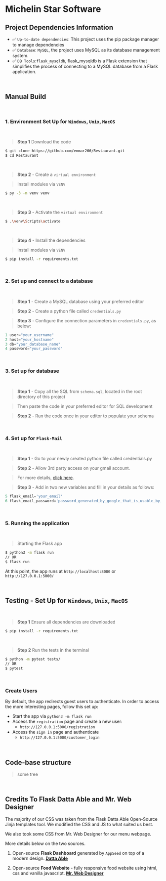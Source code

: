 # Michelin Star Software

## Project Dependencies Information

- ✅ `Up-to-date dependencies`: This project uses the pip package manager to manage dependencies
- ✅ `Database`: `MySQL`, the project uses MySQL as its database management system.
- ✅ `DB Tools`:`flask_mysqldb`, flask_mysqldb is a Flask extension that simplifies the process of connecting to a MySQL database from a Flask application.
  
<br />

## Manual Build

<br />

### 1. Environment Set Up for `Windows`, `Unix`, `MacOS`

<br />

> **Step 1** Download the code 

```bash
$ git clone https://github.com/emmar266/Restaurant.git
$ cd Restaurant
```

<br />

> **Step 2** - Create a `virtual environment`

> Install modules via `VENV` 

```bash
$ py -3 -m venv venv
```

<br />

> **Step 3** - Activate the `virtual environment`

```bash
$ .\venv\Scripts\activate 
```

<br />

> **Step 4** - Install the dependencies

> Install modules via `VENV`

```bash
$ pip install -r requirements.txt
```

<br />

### 2. Set up and connect to a database

<br />

> **Step 1** - Create a MySQL database using your preferred editor

> **Step 2** - Create a python file called `credentials.py`

> **Step 3** - Configure the connection parameters in `credentials.py`, as below:

```python 
1 user="your_username"
2 host="your_hostname"
3 db="your_database_name"
4 password="your_password" 
```

<br />

### 3. Set up for database

<br />

> **Step 1** - Copy all the SQL from `schema.sql`, located in the root directory of this project

> Then paste the code in your preferred editor for SQL development

> **Step 2** - Run the code once in your editor to populate your schema

<br />

### 4. Set up for `Flask-Mail`

<br />

> **Step 1** - Go to your newly created python file called credentials.py

> **Step 2** - Allow 3rd party access on your gmail account.

> For more details, [click here](https://support.google.com/accounts/answer/3466521?hl=en#:~:text=Go%20to%20the%20Security%20section,service%20you%20want%20to%20review).

> **Step 3** - Add in two new variables and fill in your details as follows:

```python 
5 flask_email='your_email'
6 flask_email_password='password_generated_by_google_that_is_usable_by_3rd_party_apps'
```

<br />

### 5. Running the application

<br />

> Starting the Flask app

```bash
$ python3 -m flask run
// OR
$ flask run
```

At this point, the app runs at `http://localhost:8080` or `http://127.0.0.1:5000/`

<br />

## Testing  - Set Up for `Windows`, `Unix`, `MacOS`

<br />

> **Step 1** Ensure all dependencies are downloaded

```bash
$ pip install -r requirements.txt
```

<br />

> **Step 2** Run the tests in the terminal

```bash
$ python -m pytest tests/
// OR
$ pytest
```

<br />

### Create Users

By default, the app redirects guest users to authenticate. In order to access the more interesting pages, follow this set up: 

- Start the app via `python3 -m flask run`
- Access the `registration` page and create a new user:
  - `http://127.0.0.1:5000/registration`
- Access the `sign in` page and authenticate
  - `http://127.0.0.1:5000/customer_login`

<br />

## Code-base structure

> some tree

<br />

## Credits To Flask Datta Able and Mr. Web Designer

The majority of our CSS was taken from the Flask Datta Able Open-Source Jinja templates tool. We modified the CSS and JS to what suited us best.

We also took some CSS from Mr. Web Designer for our menu webpage.

More details below on the two sources.

1. Open-source **Flask Dashboard** generated by `AppSeed` on top of a modern design. **[Datta Able](https://appseed.us/product/datta-able/flask/)**

2. Open-source **Food Website** - fully responsive food website using html, css and vanilla javascript. **[Mr. Web Designer](https://morioh.com/p/2abc8316f5ed)**
